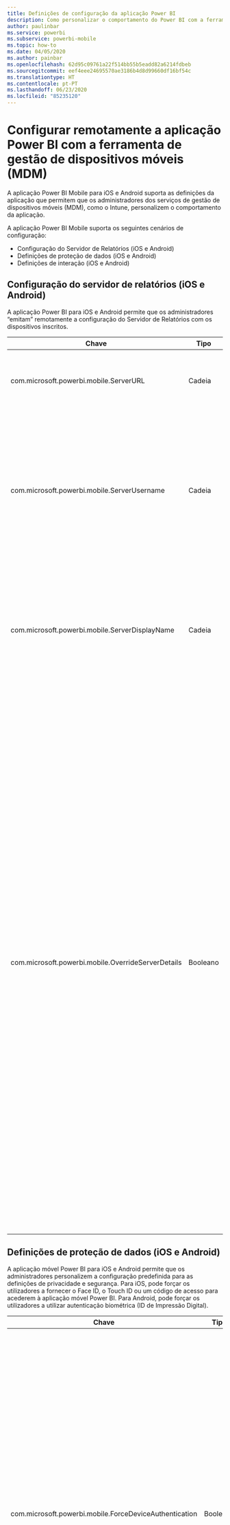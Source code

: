 ```yaml
---
title: Definições de configuração da aplicação Power BI
description: Como personalizar o comportamento do Power BI com a ferramenta MDM
author: paulinbar
ms.service: powerbi
ms.subservice: powerbi-mobile
ms.topic: how-to
ms.date: 04/05/2020
ms.author: painbar
ms.openlocfilehash: 62d95c09761a22f514bb55b5eadd82a6214fdbeb
ms.sourcegitcommit: eef4eee24695570ae3186b4d8d99660df16bf54c
ms.translationtype: HT
ms.contentlocale: pt-PT
ms.lasthandoff: 06/23/2020
ms.locfileid: "85235120"
---
```

# <a name="remotely-configure-power-bi-app-using-mobile-device-management-mdm-tool"></a>Configurar remotamente a aplicação Power BI com a ferramenta de gestão de dispositivos móveis (MDM)

A aplicação Power BI Mobile para iOS e Android suporta as definições da aplicação que permitem que os administradores dos serviços de gestão de dispositivos móveis (MDM), como o Intune, personalizem o comportamento da aplicação.

A aplicação Power BI Mobile suporta os seguintes cenários de configuração:

* Configuração do Servidor de Relatórios (iOS e Android)
* Definições de proteção de dados (iOS e Android)
* Definições de interação (iOS e Android)

## <a name="report-server-configuration-ios-and-android"></a>Configuração do servidor de relatórios (iOS e Android)

A aplicação Power BI para iOS e Android permite que os administradores “emitam” remotamente a configuração do Servidor de Relatórios com os dispositivos inscritos.

| Chave | Tipo | Descrição |
|---|---|---|
| com.microsoft.powerbi.mobile.ServerURL | Cadeia | URL do Servidor de Relatórios.<br><br>Deve começar por http/https.|
| com.microsoft.powerbi.mobile.ServerUsername | Cadeia | [opcional]<br><br>O nome de utilizador a utilizar para ligar o servidor.<br><br>Se não existir, a aplicação pedirá ao utilizador para escrever o nome de utilizador para a ligação.|
| com.microsoft.powerbi.mobile.ServerDisplayName | Cadeia | [opcional]<br><br>O valor predefinido é “Servidor de relatórios”<br><br>Um nome amigável utilizado na aplicação para representar o servidor. |
| com.microsoft.powerbi.mobile.OverrideServerDetails | Booleano | [opcional]<br><br>O valor predefinido é Verdadeiro. Quando definido como Verdadeiro, substitui todas as definições do Servidor de Relatórios já existente no dispositivo móvel. Os servidores existentes que já estiverem configurados serão eliminados. Quando a substituição está definida como Verdadeiro, isto impede também que o utilizador remova essa configuração.<br><br>Se estiver definido como Falso, adicionará os valores emitidos, mantendo as definições existentes. Se o mesmo URL do servidor já estiver configurado na aplicação móvel, esta manterá essa configuração tal como está. A aplicação não pedirá ao utilizador para voltar a autenticar para o mesmo servidor. |

## <a name="data-protection-settings-ios-and-android"></a>Definições de proteção de dados (iOS e Android)

A aplicação móvel Power BI para iOS e Android permite que os administradores personalizem a configuração predefinida para as definições de privacidade e segurança. Para iOS, pode forçar os utilizadores a fornecer o Face ID, o Touch ID ou um código de acesso para acederem à aplicação móvel Power BI. Para Android, pode forçar os utilizadores a utilizar autenticação biométrica (ID de Impressão Digital).

| Chave | Tipo | Descrição |
|---|---|---|
| com.microsoft.powerbi.mobile.ForceDeviceAuthentication | Booleano | O valor predefinido é Falso. <br><br>Podem ser necessários dados biométricos, tais como o TouchID ou o FaceID (iOS) ou o ID de Impressão Digital (Android), para que os utilizadores acedam à aplicação no respetivo dispositivo. Nesse caso, são utilizados dados biométricos além da autenticação.<br><br>Se forem utilizadas políticas de proteção de aplicações, a Microsoft recomenda a desativação desta definição para evitar pedidos de acesso duplo. |

>[!NOTE]
>As definições de proteção de dados serão aplicadas apenas em dispositivos Android que suportam a autenticação biométrica.

## <a name="interaction-settings-ios-and-android"></a>Definições de interação (iOS e Android)

A aplicação Power BI para iOS e Android oferece aos administradores a capacidade de configurar definições de interação, caso se decida que as predefinições de interação têm de ser alteradas nos diferentes grupos de utilizadores numa organização.

>[!NOTE]
>Nem todas as interações são atualmente suportadas em todos os dispositivos. Veja [Configurar definições de interação do relatório](mobile-app-interaction-settings.md) para obter um gráfico que mostra a disponibilidade atual entre dispositivos.

| Chave | Tipo | Valores | Descrição |
|---|---|---|---|
| com.microsoft.powerbi.mobile.ReportTapInteraction | Cadeia |  <nobr>single-tap</nobr><br><nobr>double-tap</nobr> | Configure se um toque num elemento visual também criará uma seleção de ponto de dados. |
| com.microsoft.powerbi.mobile.EnableMultiSelect | Booleano |  <nobr>Verdadeiro</nobr><br><nobr>Falso</nobr> | Configure se um toque num ponto de dados substituirá a seleção atual ou será adicionado à seleção atual. |
| com.microsoft.powerbi.mobile.RefreshAction | Cadeia |  <nobr>pull-to-refresh</nobr><br>. | Configure se o utilizador terá um botão para atualizar o relatório ou se deve utilizar a funcionalidade “pull to refresh” (puxar para atualizar). |
| com.microsoft.powerbi.mobile.FooterAppearance | Cadeia |  docked<br>dynamic | Configure se o rodapé do relatório será ancorado à parte inferior do relatório ou ocultado automaticamente. |

## <a name="deploying-app-configuration-settings"></a>Implementar definições de configuração da aplicação

Em seguida, encontrará os passos de que necessita para criar uma política de configuração da aplicação. Depois de ter criado a política de configuração, pode atribuir as definições aos grupos de utilizadores.

1. Ligue a sua ferramenta MDM.
2. Crie e dê um nome a uma nova política de configuração da aplicação.
3. Escolha os utilizadores pelos quais pretende distribuir esta política de configuração da aplicação.
4. Crie pares chave-valor para a definição que pretende emitir para os seus utilizadores.

O portal do Intune permite que os administradores implementem estas definições facilmente na aplicação Power BI através de políticas de configuração da aplicação. No entanto, é suportado qualquer fornecedor de MDM. Se não utilizar o Intune, terá de consultar a documentação relativa à MDM para saber como implementar estas definições.

## <a name="next-steps"></a>Próximas etapas

* Obtenha a aplicação móvel do Power BI na [App Store](https://apps.apple.com/app/microsoft-power-bi/id929738808) e no [Google Play](https://play.google.com/store/apps/details?id=com.microsoft.powerbim&amp;amp;clcid=0x409)
* Siga o [@MSPowerBI no Twitter](https://twitter.com/MSPowerBI)
* Participe na conversa na [Comunidade do Power BI](https://community.powerbi.com/)

